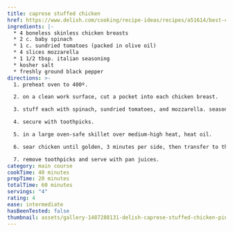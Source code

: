 ```yaml
---
title: caprese stuffed chicken
href: https://www.delish.com/cooking/recipe-ideas/recipes/a51614/best-caprese-stuffed-chicken-recipe/
ingredients: |-
  * 4 boneless skinless chicken breasts 
  * 2 c. baby spinach
  * 1 c. sundried tomatoes (packed in olive oil)
  * 4 slices mozzarella
  * 1 1/2 tbsp. italian seasoning
  * kosher salt
  * freshly ground black pepper
directions: >-
  1. preheat oven to 400º. 

  2. on a clean work surface, cut a pocket into each chicken breast. 

  3. stuff each with spinach, sundried tomatoes, and mozzarella. season with italian seasoning, salt, and pepper. 

  4. secure with toothpicks. 

  5. in a large oven-safe skillet over medium-high heat, heat oil. 

  6. sear chicken until golden, 3 minutes per side, then transfer to the oven and cook until no longer pink, 15 minutes.

  7. remove toothpicks and serve with pan juices.
category: main course
cookTime: 40 minutes
prepTime: 20 minutes
totalTime: 60 minutes
servings: "4"
rating: 4
ease: intermediate
hasBeenTested: false
thumbnail: assets/gallery-1487288131-delish-caprese-stuffed-chicken-pin-2.jpg
---
```

